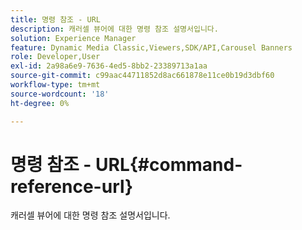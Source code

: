```yaml
---
title: 명령 참조 - URL
description: 캐러셀 뷰어에 대한 명령 참조 설명서입니다.
solution: Experience Manager
feature: Dynamic Media Classic,Viewers,SDK/API,Carousel Banners
role: Developer,User
exl-id: 2a98a6e9-7636-4ed5-8bb2-23389713a1aa
source-git-commit: c99aac44711852d8ac661878e11ce0b19d3dbf60
workflow-type: tm+mt
source-wordcount: '18'
ht-degree: 0%

---
```


# 명령 참조 - URL{#command-reference-url}

캐러셀 뷰어에 대한 명령 참조 설명서입니다.
